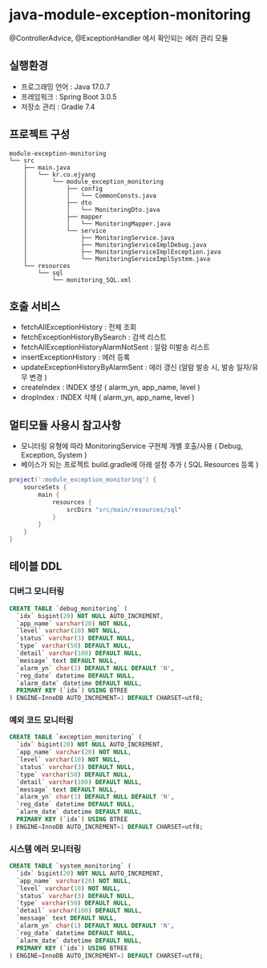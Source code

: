 # java-module-exception-monitoring
@ControllerAdvice, @ExceptionHandler 에서 확인되는 에러 관리 모듈

## 실행환경
+ 프로그래밍 언어 : Java 17.0.7
+ 프레임워크 : Spring Boot 3.0.5
+ 저장소 관리 : Gradle 7.4


## 프로젝트 구성
```shell
module-exception-monitoring
└── src
    ├── main.java
    │   └── kr.co.ejyang
    │       └── module_exception_monitoring
    │           ├── config
    │           │   └── CommonConsts.java    
    │           ├── dto
    │           │   └── MonitoringDto.java
    │           ├── mapper
    │           │   └── MonitoringMapper.java
    │           └── service
    │               ├── MonitoringService.java
    │               ├── MonitoringServiceImplDebug.java
    │               ├── MonitoringServiceImplException.java
    │               └── MonitoringServiceImplSystem.java
    └── resources
        └── sql
            └── monitoring_SQL.xml
```


## 호출 서비스
+ fetchAllExceptionHistory : 전체 조회 
+ fetchExceptionHistoryBySearch : 검색 리스트 
+ fetchAllExceptionHistoryAlarmNotSent : 알람 미발송 리스트 
+ insertExceptionHistory : 에러 등록
+ updateExceptionHistoryByAlarmSent : 에러 갱신 (알람 발송 시, 발송 일자/유무 변경 )
+ createIndex : INDEX 생성 ( alarm_yn, app_name, level )
+ dropIndex : INDEX 삭제 ( alarm_yn, app_name, level )


## 멀티모듈 사용시 참고사항
- 모니터링 유형에 따라 MonitoringService 구현체 개별 호출/사용 ( Debug, Exception, System )
- 베이스가 되는 프로젝트 build.gradle에 아래 설정 추가 ( SQL Resources 등록 )

```gradle
project(':module_exception_monitoring') {
    sourceSets {
        main {
            resources {
                srcDirs "src/main/resources/sql"
            }
        }
    }
}
```

## 테이블 DDL

### 디버그 모니터링
```sql
CREATE TABLE `debug_monitoring` (
  `idx` bigint(20) NOT NULL AUTO_INCREMENT,
  `app_name` varchar(20) NOT NULL,
  `level` varchar(10) NOT NULL,
  `status` varchar(3) DEFAULT NULL,
  `type` varchar(50) DEFAULT NULL,
  `detail` varchar(100) DEFAULT NULL,
  `message` text DEFAULT NULL,
  `alarm_yn` char(1) DEFAULT NULL DEFAULT 'N',
  `reg_date` datetime DEFAULT NULL,
  `alarm_date` datetime DEFAULT NULL,
  PRIMARY KEY (`idx`) USING BTREE
) ENGINE=InnoDB AUTO_INCREMENT=1 DEFAULT CHARSET=utf8;
```

### 예외 코드 모니터링
```sql
CREATE TABLE `exception_monitoring` (
  `idx` bigint(20) NOT NULL AUTO_INCREMENT,
  `app_name` varchar(20) NOT NULL,
  `level` varchar(10) NOT NULL,
  `status` varchar(3) DEFAULT NULL,
  `type` varchar(50) DEFAULT NULL,
  `detail` varchar(100) DEFAULT NULL,
  `message` text DEFAULT NULL,
  `alarm_yn` char(1) DEFAULT NULL DEFAULT 'N',
  `reg_date` datetime DEFAULT NULL,
  `alarm_date` datetime DEFAULT NULL,
  PRIMARY KEY (`idx`) USING BTREE
) ENGINE=InnoDB AUTO_INCREMENT=1 DEFAULT CHARSET=utf8;
```

### 시스템 에러 모니터링
```sql
CREATE TABLE `system_monitoring` (
  `idx` bigint(20) NOT NULL AUTO_INCREMENT,
  `app_name` varchar(20) NOT NULL,
  `level` varchar(10) NOT NULL,
  `status` varchar(3) DEFAULT NULL,
  `type` varchar(50) DEFAULT NULL,
  `detail` varchar(100) DEFAULT NULL,
  `message` text DEFAULT NULL,
  `alarm_yn` char(1) DEFAULT NULL DEFAULT 'N',
  `reg_date` datetime DEFAULT NULL,
  `alarm_date` datetime DEFAULT NULL,
  PRIMARY KEY (`idx`) USING BTREE
) ENGINE=InnoDB AUTO_INCREMENT=1 DEFAULT CHARSET=utf8;
```
